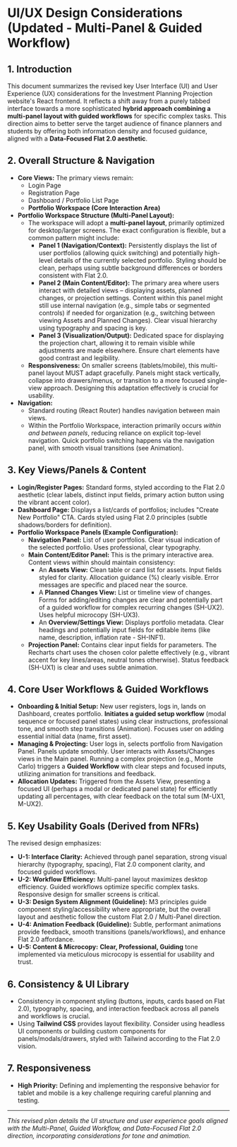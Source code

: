 # UI/UX Design Considerations (Updated - Multi-Panel & Guided Workflow)

## 1. Introduction

This document summarizes the revised key User Interface (UI) and User Experience (UX) considerations for the Investment Planning Projection website's React frontend. It reflects a shift away from a purely tabbed interface towards a more sophisticated **hybrid approach combining a multi-panel layout with guided workflows** for specific complex tasks. This direction aims to better serve the target audience of finance planners and students by offering both information density and focused guidance, aligned with a **Data-Focused Flat 2.0 aesthetic**.

## 2. Overall Structure & Navigation

* **Core Views:** The primary views remain:
    * Login Page
    * Registration Page
    * Dashboard / Portfolio List Page
    * **Portfolio Workspace (Core Interaction Area)**
* **Portfolio Workspace Structure (Multi-Panel Layout):**
    * The workspace will adopt a **multi-panel layout**, primarily optimized for desktop/larger screens. The exact configuration is flexible, but a common pattern might include:
        * **Panel 1 (Navigation/Context):** Persistently displays the list of user portfolios (allowing quick switching) and potentially high-level details of the currently selected portfolio. Styling should be clean, perhaps using subtle background differences or borders consistent with Flat 2.0.
        * **Panel 2 (Main Content/Editor):** The primary area where users interact with detailed views – displaying assets, planned changes, or projection settings. Content within this panel might still use internal navigation (e.g., simple tabs or segmented controls) if needed for organization (e.g., switching between viewing Assets and Planned Changes). Clear visual hierarchy using typography and spacing is key.
        * **Panel 3 (Visualization/Output):** Dedicated space for displaying the projection chart, allowing it to remain visible while adjustments are made elsewhere. Ensure chart elements have good contrast and legibility.
    * **Responsiveness:** On smaller screens (tablets/mobile), this multi-panel layout MUST adapt gracefully. Panels might stack vertically, collapse into drawers/menus, or transition to a more focused single-view approach. Designing this adaptation effectively is crucial for usability.
* **Navigation:**
    * Standard routing (React Router) handles navigation between main views.
    * Within the Portfolio Workspace, interaction primarily occurs *within and between panels*, reducing reliance on explicit top-level navigation. Quick portfolio switching happens via the navigation panel, with smooth visual transitions (see Animation).

## 3. Key Views/Panels & Content

* **Login/Register Pages:** Standard forms, styled according to the Flat 2.0 aesthetic (clear labels, distinct input fields, primary action button using the vibrant accent color).
* **Dashboard Page:** Displays a list/cards of portfolios; includes "Create New Portfolio" CTA. Cards styled using Flat 2.0 principles (subtle shadows/borders for definition).
* **Portfolio Workspace Panels (Example Configuration):**
    * **Navigation Panel:** List of user portfolios. Clear visual indication of the selected portfolio. Uses professional, clear typography.
    * **Main Content/Editor Panel:** This is the primary interactive area. Content views within should maintain consistency:
        * An **Assets View:** Clean table or card list for assets. Input fields styled for clarity. Allocation guidance (%) clearly visible. Error messages are specific and placed near the source.
        * A **Planned Changes View:** List or timeline view of changes. Forms for adding/editing changes are clear and potentially part of a guided workflow for complex recurring changes (SH-UX2). Uses helpful microcopy (SH-UX3).
        * An **Overview/Settings View:** Displays portfolio metadata. Clear headings and potentially input fields for editable items (like name, description, inflation rate - SH-INF1).
    * **Projection Panel:** Contains clear input fields for parameters. The Recharts chart uses the chosen color palette effectively (e.g., vibrant accent for key lines/areas, neutral tones otherwise). Status feedback (SH-UX1) is clear and uses subtle animation.

## 4. Core User Workflows & Guided Workflows

* **Onboarding & Initial Setup:** New user registers, logs in, lands on Dashboard, creates portfolio. **Initiates a guided setup workflow** (modal sequence or focused panel states) using clear instructions, professional tone, and smooth step transitions (Animation). Focuses user on adding essential initial data (name, first asset).
* **Managing & Projecting:** User logs in, selects portfolio from Navigation Panel. Panels update smoothly. User interacts with Assets/Changes views in the Main panel. Running a complex projection (e.g., Monte Carlo) triggers a **Guided Workflow** with clear steps and focused inputs, utilizing animation for transitions and feedback.
* **Allocation Updates:** Triggered from the Assets View, presenting a focused UI (perhaps a modal or dedicated panel state) for efficiently updating all percentages, with clear feedback on the total sum (M-UX1, M-UX2).

## 5. Key Usability Goals (Derived from NFRs)

The revised design emphasizes:

* **U-1: Interface Clarity:** Achieved through panel separation, strong visual hierarchy (typography, spacing), Flat 2.0 component clarity, and focused guided workflows.
* **U-2: Workflow Efficiency:** Multi-panel layout maximizes desktop efficiency. Guided workflows optimize specific complex tasks. Responsive design for smaller screens is critical.
* **U-3: Design System Alignment (Guideline):** M3 principles guide component styling/accessibility where appropriate, but the overall layout and aesthetic follow the custom Flat 2.0 / Multi-Panel direction.
* **U-4: Animation Feedback (Guideline):** Subtle, performant animations provide feedback, smooth transitions (panels/workflows), and enhance Flat 2.0 affordance.
* **U-5: Content & Microcopy:** **Clear, Professional, Guiding** tone implemented via meticulous microcopy is essential for usability and trust.

## 6. Consistency & UI Library

* Consistency in component styling (buttons, inputs, cards based on Flat 2.0), typography, spacing, and interaction feedback across all panels and workflows is crucial.
* Using **Tailwind CSS** provides layout flexibility. Consider using headless UI components or building custom components for panels/modals/drawers, styled with Tailwind according to the Flat 2.0 vision.

## 7. Responsiveness

* **High Priority:** Defining and implementing the responsive behavior for tablet and mobile is a key challenge requiring careful planning and testing.

---
*This revised plan details the UI structure and user experience goals aligned with the Multi-Panel, Guided Workflow, and Data-Focused Flat 2.0 direction, incorporating considerations for tone and animation.*
